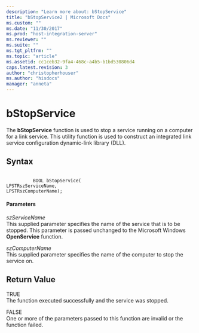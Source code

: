 ```yaml
---
description: "Learn more about: bStopService"
title: "bStopService2 | Microsoft Docs"
ms.custom: ""
ms.date: "11/30/2017"
ms.prod: "host-integration-server"
ms.reviewer: ""
ms.suite: ""
ms.tgt_pltfrm: ""
ms.topic: "article"
ms.assetid: cc1ceb32-9fa4-468c-a4b5-b1bd530806d4
caps.latest.revision: 3
author: "christopherhouser"
ms.author: "hisdocs"
manager: "anneta"
---
```

# bStopService
The **bStopService** function is used to stop a service running on a computer for a link service. This utility function is used to construct an integrated link service configuration dynamic-link library (DLL).  
  
## Syntax  
  
```  
  
          BOOL bStopService(   
LPSTRszServiceName,  
LPSTRszComputerName);  
```  
  
#### Parameters  
 *szServiceName*  
 This supplied parameter specifies the name of the service that is to be stopped. This parameter is passed unchanged to the Microsoft Windows **OpenService**  function.  
  
 *szComputerName*  
 This supplied parameter specifies the name of the computer to stop the service on.  
  
## Return Value  
 TRUE  
 The function executed successfully and the service was stopped.  
  
 FALSE  
 One or more of the parameters passed to this function are invalid or the function failed.
